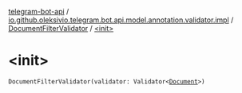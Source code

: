 [telegram-bot-api](../../index.md) / [io.github.oleksivio.telegram.bot.api.model.annotation.validator.impl](../index.md) / [DocumentFilterValidator](index.md) / [&lt;init&gt;](./-init-.md)

# &lt;init&gt;

`DocumentFilterValidator(validator: Validator<`[`Document`](../../io.github.oleksivio.telegram.bot.api.model.objects.std.files/-document/index.md)`>)`